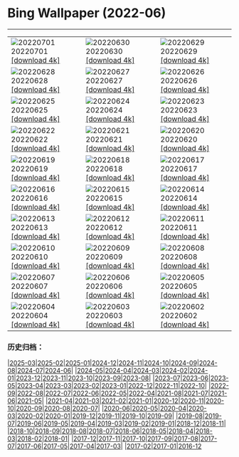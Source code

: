 # Bing Wallpaper (2022-06)
**************

<table><tr><td><img src="https://www.bing.com/th?id=OHR.AgueroVillage_ZH-CN1007741117_1920x1080.jpg" alt="20220701"> 20220701 <a href="https://www.bing.com/th?id=OHR.AgueroVillage_ZH-CN1007741117_UHD.jpg">[download 4k]</a></td><td><img src="https://www.bing.com/th?id=OHR.CoteSauvage_ZH-CN9967984163_1920x1080.jpg" alt="20220630"> 20220630 <a href="https://www.bing.com/th?id=OHR.CoteSauvage_ZH-CN9967984163_UHD.jpg">[download 4k]</a></td><td><img src="https://www.bing.com/th?id=OHR.PhangNgaBay_ZH-CN9408705933_1920x1080.jpg" alt="20220629"> 20220629 <a href="https://www.bing.com/th?id=OHR.PhangNgaBay_ZH-CN9408705933_UHD.jpg">[download 4k]</a></td></tr><tr><td><img src="https://www.bing.com/th?id=OHR.TafilaletOasis_ZH-CN9143950935_1920x1080.jpg" alt="20220628"> 20220628 <a href="https://www.bing.com/th?id=OHR.TafilaletOasis_ZH-CN9143950935_UHD.jpg">[download 4k]</a></td><td><img src="https://www.bing.com/th?id=OHR.ValensoleLavender_ZH-CN8778885260_1920x1080.jpg" alt="20220627"> 20220627 <a href="https://www.bing.com/th?id=OHR.ValensoleLavender_ZH-CN8778885260_UHD.jpg">[download 4k]</a></td><td><img src="https://www.bing.com/th?id=OHR.KoalaSleeping_ZH-CN8369657308_1920x1080.jpg" alt="20220626"> 20220626 <a href="https://www.bing.com/th?id=OHR.KoalaSleeping_ZH-CN8369657308_UHD.jpg">[download 4k]</a></td></tr><tr><td><img src="https://www.bing.com/th?id=OHR.BBMomCub_ZH-CN7715738841_1920x1080.jpg" alt="20220625"> 20220625 <a href="https://www.bing.com/th?id=OHR.BBMomCub_ZH-CN7715738841_UHD.jpg">[download 4k]</a></td><td><img src="https://www.bing.com/th?id=OHR.CenoteDiver_ZH-CN7334440742_1920x1080.jpg" alt="20220624"> 20220624 <a href="https://www.bing.com/th?id=OHR.CenoteDiver_ZH-CN7334440742_UHD.jpg">[download 4k]</a></td><td><img src="https://www.bing.com/th?id=OHR.MostarBridge_ZH-CN5920156936_1920x1080.jpg" alt="20220623"> 20220623 <a href="https://www.bing.com/th?id=OHR.MostarBridge_ZH-CN5920156936_UHD.jpg">[download 4k]</a></td></tr><tr><td><img src="https://www.bing.com/th?id=OHR.AmazonianEcuador_ZH-CN9873999948_1920x1080.jpg" alt="20220622"> 20220622 <a href="https://www.bing.com/th?id=OHR.AmazonianEcuador_ZH-CN9873999948_UHD.jpg">[download 4k]</a></td><td><img src="https://www.bing.com/th?id=OHR.GlastonburySolstice_ZH-CN9694169797_1920x1080.jpg" alt="20220621"> 20220621 <a href="https://www.bing.com/th?id=OHR.GlastonburySolstice_ZH-CN9694169797_UHD.jpg">[download 4k]</a></td><td><img src="https://www.bing.com/th?id=OHR.SwallowtailFlower_ZH-CN5950463168_1920x1080.jpg" alt="20220620"> 20220620 <a href="https://www.bing.com/th?id=OHR.SwallowtailFlower_ZH-CN5950463168_UHD.jpg">[download 4k]</a></td></tr><tr><td><img src="https://www.bing.com/th?id=OHR.Cassowary_ZH-CN9903525394_1920x1080.jpg" alt="20220619"> 20220619 <a href="https://www.bing.com/th?id=OHR.Cassowary_ZH-CN9903525394_UHD.jpg">[download 4k]</a></td><td><img src="https://www.bing.com/th?id=OHR.CelebratingSurfing_ZH-CN9747833506_1920x1080.jpg" alt="20220618"> 20220618 <a href="https://www.bing.com/th?id=OHR.CelebratingSurfing_ZH-CN9747833506_UHD.jpg">[download 4k]</a></td><td><img src="https://www.bing.com/th?id=OHR.Balsamroot_ZH-CN9456182640_1920x1080.jpg" alt="20220617"> 20220617 <a href="https://www.bing.com/th?id=OHR.Balsamroot_ZH-CN9456182640_UHD.jpg">[download 4k]</a></td></tr><tr><td><img src="https://www.bing.com/th?id=OHR.SeonamTemple_ZH-CN3460236076_1920x1080.jpg" alt="20220616"> 20220616 <a href="https://www.bing.com/th?id=OHR.SeonamTemple_ZH-CN3460236076_UHD.jpg">[download 4k]</a></td><td><img src="https://www.bing.com/th?id=OHR.ClingmansDome_ZH-CN0900594339_1920x1080.jpg" alt="20220615"> 20220615 <a href="https://www.bing.com/th?id=OHR.ClingmansDome_ZH-CN0900594339_UHD.jpg">[download 4k]</a></td><td><img src="https://www.bing.com/th?id=OHR.MuseumMile_ZH-CN0641581371_1920x1080.jpg" alt="20220614"> 20220614 <a href="https://www.bing.com/th?id=OHR.MuseumMile_ZH-CN0641581371_UHD.jpg">[download 4k]</a></td></tr><tr><td><img src="https://www.bing.com/th?id=OHR.OkavangoElephant_ZH-CN0058670579_1920x1080.jpg" alt="20220613"> 20220613 <a href="https://www.bing.com/th?id=OHR.OkavangoElephant_ZH-CN0058670579_UHD.jpg">[download 4k]</a></td><td><img src="https://www.bing.com/th?id=OHR.SierraPonce_ZH-CN9720358958_1920x1080.jpg" alt="20220612"> 20220612 <a href="https://www.bing.com/th?id=OHR.SierraPonce_ZH-CN9720358958_UHD.jpg">[download 4k]</a></td><td><img src="https://www.bing.com/th?id=OHR.MisoolIsland_ZH-CN9038691748_1920x1080.jpg" alt="20220611"> 20220611 <a href="https://www.bing.com/th?id=OHR.MisoolIsland_ZH-CN9038691748_UHD.jpg">[download 4k]</a></td></tr><tr><td><img src="https://www.bing.com/th?id=OHR.SpottedDeers_ZH-CN8790816034_1920x1080.jpg" alt="20220610"> 20220610 <a href="https://www.bing.com/th?id=OHR.SpottedDeers_ZH-CN8790816034_UHD.jpg">[download 4k]</a></td><td><img src="https://www.bing.com/th?id=OHR.SweetheartAbbey_ZH-CN8325969067_1920x1080.jpg" alt="20220609"> 20220609 <a href="https://www.bing.com/th?id=OHR.SweetheartAbbey_ZH-CN8325969067_UHD.jpg">[download 4k]</a></td><td><img src="https://www.bing.com/th?id=OHR.CommonDolphin_ZH-CN3524729916_1920x1080.jpg" alt="20220608"> 20220608 <a href="https://www.bing.com/th?id=OHR.CommonDolphin_ZH-CN3524729916_UHD.jpg">[download 4k]</a></td></tr><tr><td><img src="https://www.bing.com/th?id=OHR.HaagaRhododendron_ZH-CN3375001658_1920x1080.jpg" alt="20220607"> 20220607 <a href="https://www.bing.com/th?id=OHR.HaagaRhododendron_ZH-CN3375001658_UHD.jpg">[download 4k]</a></td><td><img src="https://www.bing.com/th?id=OHR.IndigoBunting_ZH-CN3172415219_1920x1080.jpg" alt="20220606"> 20220606 <a href="https://www.bing.com/th?id=OHR.IndigoBunting_ZH-CN3172415219_UHD.jpg">[download 4k]</a></td><td><img src="https://www.bing.com/th?id=OHR.RapadalenSNP_ZH-CN3018224759_1920x1080.jpg" alt="20220605"> 20220605 <a href="https://www.bing.com/th?id=OHR.RapadalenSNP_ZH-CN3018224759_UHD.jpg">[download 4k]</a></td></tr><tr><td><img src="https://www.bing.com/th?id=OHR.BannerPeak_ZH-CN2693006060_1920x1080.jpg" alt="20220604"> 20220604 <a href="https://www.bing.com/th?id=OHR.BannerPeak_ZH-CN2693006060_UHD.jpg">[download 4k]</a></td><td><img src="https://www.bing.com/th?id=OHR.DragonBoat2022_ZH-CN2392684688_1920x1080.jpg" alt="20220603"> 20220603 <a href="https://www.bing.com/th?id=OHR.DragonBoat2022_ZH-CN2392684688_UHD.jpg">[download 4k]</a></td><td><img src="https://www.bing.com/th?id=OHR.LechfallFuessen_ZH-CN3887501600_1920x1080.jpg" alt="20220602"> 20220602 <a href="https://www.bing.com/th?id=OHR.LechfallFuessen_ZH-CN3887501600_UHD.jpg">[download 4k]</a></td></tr></table>

### 历史归档：

|[2025-03](/../2025-03/2025-03.md)|[2025-02](/../2025-02/2025-02.md)|[2025-01](/../2025-01/2025-01.md)|[2024-12](/../2024-12/2024-12.md)|[2024-11](/../2024-11/2024-11.md)|[2024-10](/../2024-10/2024-10.md)|[2024-09](/../2024-09/2024-09.md)|[2024-08](/../2024-08/2024-08.md)|[2024-07](/../2024-07/2024-07.md)|[2024-06](/../2024-06/2024-06.md)|
|[2024-05](/../2024-05/2024-05.md)|[2024-04](/../2024-04/2024-04.md)|[2024-03](/../2024-03/2024-03.md)|[2024-02](/../2024-02/2024-02.md)|[2024-01](/../2024-01/2024-01.md)|[2023-12](/../2023-12/2023-12.md)|[2023-11](/../2023-11/2023-11.md)|[2023-10](/../2023-10/2023-10.md)|[2023-09](/../2023-09/2023-09.md)|[2023-08](/../2023-08/2023-08.md)|
|[2023-07](/../2023-07/2023-07.md)|[2023-06](/../2023-06/2023-06.md)|[2023-05](/../2023-05/2023-05.md)|[2023-04](/../2023-04/2023-04.md)|[2023-03](/../2023-03/2023-03.md)|[2023-02](/../2023-02/2023-02.md)|[2023-01](/../2023-01/2023-01.md)|[2022-12](/../2022-12/2022-12.md)|[2022-11](/../2022-11/2022-11.md)|[2022-10](/../2022-10/2022-10.md)|
|[2022-09](/../2022-09/2022-09.md)|[2022-08](/../2022-08/2022-08.md)|[2022-07](/../2022-07/2022-07.md)|[2022-06](/2022-06.md)|[2022-05](/../2022-05/2022-05.md)|[2022-04](/../2022-04/2022-04.md)|[2021-08](/../2021-08/2021-08.md)|[2021-07](/../2021-07/2021-07.md)|[2021-06](/../2021-06/2021-06.md)|[2021-05](/../2021-05/2021-05.md)|
|[2021-04](/../2021-04/2021-04.md)|[2021-03](/../2021-03/2021-03.md)|[2021-02](/../2021-02/2021-02.md)|[2021-01](/../2021-01/2021-01.md)|[2020-12](/../2020-12/2020-12.md)|[2020-11](/../2020-11/2020-11.md)|[2020-10](/../2020-10/2020-10.md)|[2020-09](/../2020-09/2020-09.md)|[2020-08](/../2020-08/2020-08.md)|[2020-07](/../2020-07/2020-07.md)|
|[2020-06](/../2020-06/2020-06.md)|[2020-05](/../2020-05/2020-05.md)|[2020-04](/../2020-04/2020-04.md)|[2020-03](/../2020-03/2020-03.md)|[2020-02](/../2020-02/2020-02.md)|[2020-01](/../2020-01/2020-01.md)|[2019-12](/../2019-12/2019-12.md)|[2019-11](/../2019-11/2019-11.md)|[2019-10](/../2019-10/2019-10.md)|[2019-09](/../2019-09/2019-09.md)|
|[2019-08](/../2019-08/2019-08.md)|[2019-07](/../2019-07/2019-07.md)|[2019-06](/../2019-06/2019-06.md)|[2019-05](/../2019-05/2019-05.md)|[2019-04](/../2019-04/2019-04.md)|[2019-03](/../2019-03/2019-03.md)|[2019-02](/../2019-02/2019-02.md)|[2019-01](/../2019-01/2019-01.md)|[2018-12](/../2018-12/2018-12.md)|[2018-11](/../2018-11/2018-11.md)|
|[2018-10](/../2018-10/2018-10.md)|[2018-09](/../2018-09/2018-09.md)|[2018-08](/../2018-08/2018-08.md)|[2018-07](/../2018-07/2018-07.md)|[2018-06](/../2018-06/2018-06.md)|[2018-05](/../2018-05/2018-05.md)|[2018-04](/../2018-04/2018-04.md)|[2018-03](/../2018-03/2018-03.md)|[2018-02](/../2018-02/2018-02.md)|[2018-01](/../2018-01/2018-01.md)|
|[2017-12](/../2017-12/2017-12.md)|[2017-11](/../2017-11/2017-11.md)|[2017-10](/../2017-10/2017-10.md)|[2017-09](/../2017-09/2017-09.md)|[2017-08](/../2017-08/2017-08.md)|[2017-07](/../2017-07/2017-07.md)|[2017-06](/../2017-06/2017-06.md)|[2017-05](/../2017-05/2017-05.md)|[2017-04](/../2017-04/2017-04.md)|[2017-03](/../2017-03/2017-03.md)|
|[2017-02](/../2017-02/2017-02.md)|[2017-01](/../2017-01/2017-01.md)|[2016-12](/../2016-12/2016-12.md)